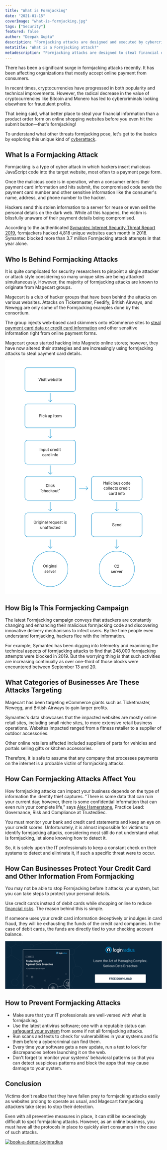 ```yaml
---
title: "What is Formjacking"
date: "2021-01-15"
coverImage: "what-is-formjacking.jpg"
tags: ["Security"]
featured: false 
author: "Deepak Gupta"
description: "Formjacking attacks are designed and executed by cybercriminals to steal financial and banking details from payment forms that can be captured directly on the checkout pages from eCommerce websites. Find out more about how this practice can affect your business and how to prevent it."
metatitle: "What is a Formjacking attack?"
metadescription: "Formjacking attacks are designed to steal financial details from payment forms. Learn how it affects your business and tips to prevent a formjacking attack."
---
```


There has been a significant surge in formjacking attacks recently. It has been affecting organizations that mostly accept online payment from consumers.

In recent times, cryptocurrencies have progressed in both popularity and technical improvements. However, the radical decrease in the value of cryptocurrencies like Bitcoin and Monero has led to cybercriminals looking elsewhere for fraudulent profits. 

That being said, what better place to steal your financial information than a product order form on online shopping websites before you even hit the submit button—that's formjacking!

To understand what other threats formjacking pose, let's get to the basics by exploring this unique kind of [cyberattack](https://www.loginradius.com/blog/start-with-identity/2019/10/cybersecurity-attacks-business/).


## What Is a Formjacking Attack 

Formjacking is a type of cyber attack in which hackers insert malicious JavaScript code into the target website, most often to a payment page form. 

Once the malicious code is in operation, when a consumer enters their payment card information and hits submit, the compromised code sends the payment card number and other sensitive information like the consumer's name, address, and phone number to the hacker. 

Hackers send this stolen information to a server for reuse or even sell the personal details on the dark web. While all this happens, the victim is blissfully unaware of their payment details being compromised.

According to the authenticated [Symantec Internet Security Threat Report 2019,](https://www.broadcom.com/support/security-center?om_ext_cid=biz_vnty_istr-24_multi_v10195) formjackers hacked 4,818 unique websites each month in 2018. Symantec blocked more than 3.7 million Formjacking attack attempts in that year alone.


## Who Is Behind Formjacking Attacks

It is quite complicated for security researchers to pinpoint a single attacker or attack style considering so many unique sites are being attacked simultaneously. However, the majority of formjacking attacks are known to originate from Magecart groups. 

Magecart is a club of hacker groups that have been behind the attacks on various websites. Attacks on Ticketmaster, Feedify, British Airways, and Newegg are only some of the Formjacking examples done by this consortium. 

The group injects web-based card skimmers onto eCommerce sites to [steal payment card data or credit card information](https://www.loginradius.com/blog/start-with-identity/2020/04/corporate-account-takeover-attacks/) and other sensitive information right from online payment forms.

Magecart group started hacking into Magneto online stores; however, they have now altered their strategies and are increasingly using formjacking attacks to steal payment card details. 


![who-is-behind-formjacking-attacks](who-is-behind-formjacking-attacks.png)

## How Big Is This Formjacking Campaign

The latest Formjacking campaign conveys that attackers are constantly changing and enhancing their malicious formjacking code and discovering innovative delivery mechanisms to infect users. By the time people even understand formjacking, hackers flee with the information. 

For example, Symantec has been digging into telemetry and examining the technical aspects of formjacking attacks to find that 248,000 formjacking attempts were blocked in 2019. But the worrying thing is that such activities are increasing continually as over one-third of those blocks were encountered between September 13 and 20.


## What Categories of Businesses Are These Attacks Targeting

Magecart has been targeting eCommerce giants such as Ticketmaster, Newegg, and British Airways to gain larger profits. 

Symantec's data showcases that the impacted websites are mostly online retail sites, including small niche sites, to more extensive retail business operations. Websites impacted ranged from a fitness retailer to a supplier of outdoor accessories.

Other online retailers affected included suppliers of parts for vehicles and portals selling gifts or kitchen accessories. 

Therefore, it is safe to assume that any company that processes payments on the internet is a probable victim of formjacking attacks.


## How Can Formjacking Attacks Affect You

How formjacking attacks can impact your business depends on the type of information the identity thief captures. "There is some data that can ruin your current day; however, there is some confidential information that can even ruin your complete life," says [Alex Hamerstone](https://www.linkedin.com/in/alex-hamerstone-364b4520), Practice Lead: Governance, Risk and Compliance at TrustedSec.

You must monitor your bank and credit card statements and keep an eye on your credit scores. Unfortunately, it is almost impossible for victims to identify formjacking attacks, considering most still do not understand what is formjacking, let alone knowing how to detect it. 

So, it is solely upon the IT professionals to keep a constant check on their systems to detect and eliminate it, if such a specific threat were to occur.


## How Can Businesses Protect Your Credit Card and Other Information From Formjacking

You may not be able to stop Formjacking before it attacks your system, but you can take steps to protect your personal details. 

Use credit cards instead of debit cards while shopping online to reduce [financial risks](https://www.loginradius.com/blog/start-with-identity/2020/11/ecommerce-security/). The reason behind this is simple. 

If someone uses your credit card information deceptively or indulges in card fraud, they will be exhausting the funds of the credit card companies. In the case of debit cards, the funds are directly tied to your checking account balance.


[![protecting-pii-against-data-breaches](protecting-pii-against-data-breaches.png)](https://www.loginradius.com/resource/pii-data-breach-report/)


## How to Prevent Formjacking Attacks


*   Make sure that your IT professionals are well-versed with what is formjacking. 
*   Use the latest antivirus software; one with a reputable status can [safeguard your system](https://www.loginradius.com/blog/start-with-identity/2019/10/cybersecurity-best-practices-for-enterprises/) from some if not all formjacking attacks. 
*   Run scans and tests to check for vulnerabilities in your systems and fix them before a cybercriminal can find them. 
*   Every time your software gets a new update, run a test to look for discrepancies before launching it on the web. 
*   Don't forget to monitor your systems' behavioral patterns so that you can detect suspicious patterns and block the apps that may cause damage to your system.


## Conclusion

Victims don't realize that they have fallen prey to formjacking attacks easily as websites prolong to operate as usual, and Magecart formjacking attackers take steps to stop their detection. 

Even with all preventive measures in place, it can still be exceedingly difficult to spot formjacking attacks. However, as an online business, you must have all the protocols in place to quickly alert consumers in the case of such attacks.


[![book-a-demo-loginradius](book-a-demo-loginradius.png)](https://www.loginradius.com/book-a-demo/)